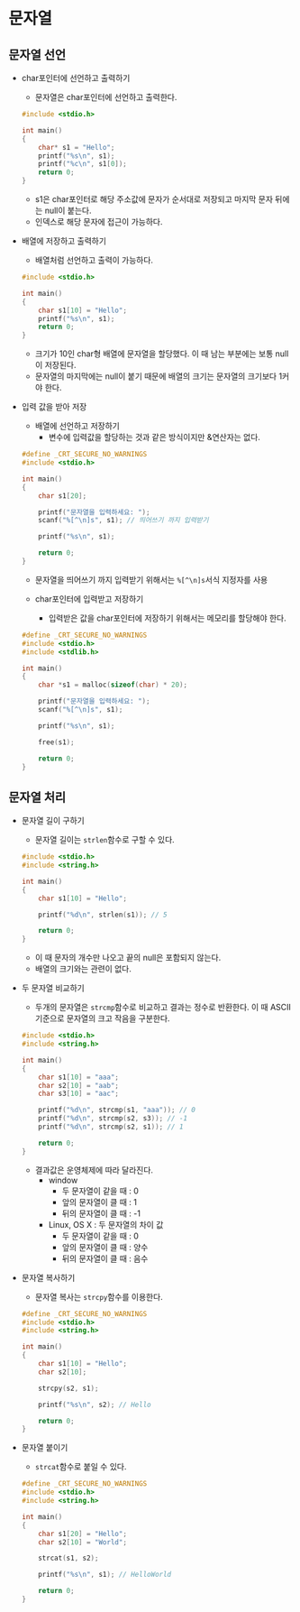 # 문자열
## 문자열 선언
+ char포인터에 선언하고 출력하기
	+ 문자열은 char포인터에 선언하고 출력한다.
	```c
	#include <stdio.h>

	int main()
	{
		char* s1 = "Hello";
		printf("%s\n", s1);
		printf("%c\n", s1[0]);
		return 0;
	}
	```
	+ s1은 char포인터로 해당 주소값에 문자가 순서대로 저장되고 마지막 문자 뒤에는 null이 붙는다.
	+ 인덱스로 해당 문자에 접근이 가능하다.

+ 배열에 저장하고 출력하기
	+ 배열처럼 선언하고 출력이 가능하다.
	```c
	#include <stdio.h>

	int main()
	{
		char s1[10] = "Hello";
		printf("%s\n", s1);
		return 0;
	}
	```
	+ 크기가 10인 char형 배열에 문자열을 할당했다. 이 때 남는 부분에는 보통 null이 저장된다.
	+ 문자열의 마지막에는 null이 붙기 때문에 배열의 크기는 문자열의 크기보다 1커야 한다.

+ 입력 값을 받아 저장
	+ 배열에 선언하고 저장하기
		+ 변수에 입력값을 할당하는 것과 같은 방식이지만 &연산자는 없다.
	```c
	#define _CRT_SECURE_NO_WARNINGS
	#include <stdio.h>

	int main()
	{
		char s1[20];

		printf("문자열을 입력하세요: ");
		scanf("%[^\n]s", s1); // 띄어쓰기 까지 입력받기

		printf("%s\n", s1);

		return 0;
	}
	```
	+ 문자열을 띄어쓰기 까지 입력받기 위해서는 `%[^\n]s`서식 지정자를 사용

	+ char포인터에 입력받고 저장하기
		+ 입력받은 값을 char포인터에 저장하기 위해서는 메모리를 할당해야 한다.
	```c
	#define _CRT_SECURE_NO_WARNINGS
	#include <stdio.h>
	#include <stdlib.h>

	int main()
	{
		char *s1 = malloc(sizeof(char) * 20);

		printf("문자열을 입력하세요: ");
		scanf("%[^\n]s", s1);

		printf("%s\n", s1);

		free(s1);

		return 0;
	}

	``` 

## 문자열 처리
+ 문자열 길이 구하기
	+ 문자열 길이는 `strlen`함수로 구할 수 있다.
	```c
	#include <stdio.h>
	#include <string.h>

	int main()
	{
		char s1[10] = "Hello";

		printf("%d\n", strlen(s1)); // 5

		return 0;
	}
	```
	+ 이 때 문자의 개수만 나오고 끝의 null은 포함되지 않는다.
	+ 배열의 크기와는 관련이 없다.

+ 두 문자열 비교하기
	+ 두개의 문자열은 `strcmp`함수로 비교하고 결과는 정수로 반환한다. 이 때 ASCII기준으로 문자열의 크고 작음을 구분한다.
	```c
	#include <stdio.h>
	#include <string.h>

	int main()
	{
		char s1[10] = "aaa";
		char s2[10] = "aab";
		char s3[10] = "aac";

		printf("%d\n", strcmp(s1, "aaa")); // 0
		printf("%d\n", strcmp(s2, s3)); // -1
		printf("%d\n", strcmp(s2, s1)); // 1

		return 0;
	}
	```
	+ 결과값은 운영체제에 따라 달라진다.
		+ window
			+ 두 문자열이 같을 때 : 0
			+ 앞의 문자열이 클 때 : 1
			+ 뒤의 문자열이 클 때 : -1
		+ Linux, OS X : 두 문자열의 차이 값
			+ 두 문자열이 같을 때 : 0
			+ 앞의 문자열이 클 때 : 양수
			+ 뒤의 문자열이 클 때 : 음수

+ 문자열 복사하기
	+ 문자열 복사는 `strcpy`함수를 이용한다.
	```c
	#define _CRT_SECURE_NO_WARNINGS
	#include <stdio.h>
	#include <string.h>

	int main()
	{
		char s1[10] = "Hello";
		char s2[10];

		strcpy(s2, s1);

		printf("%s\n", s2); // Hello

		return 0;
	}
	```

+ 문자열 붙이기
	+ `strcat`함수로 붙일 수 있다.
	```c
	#define _CRT_SECURE_NO_WARNINGS
	#include <stdio.h>
	#include <string.h>

	int main()
	{
		char s1[20] = "Hello";
		char s2[10] = "World";

		strcat(s1, s2);

		printf("%s\n", s1); // HelloWorld

		return 0;
	}
	```
